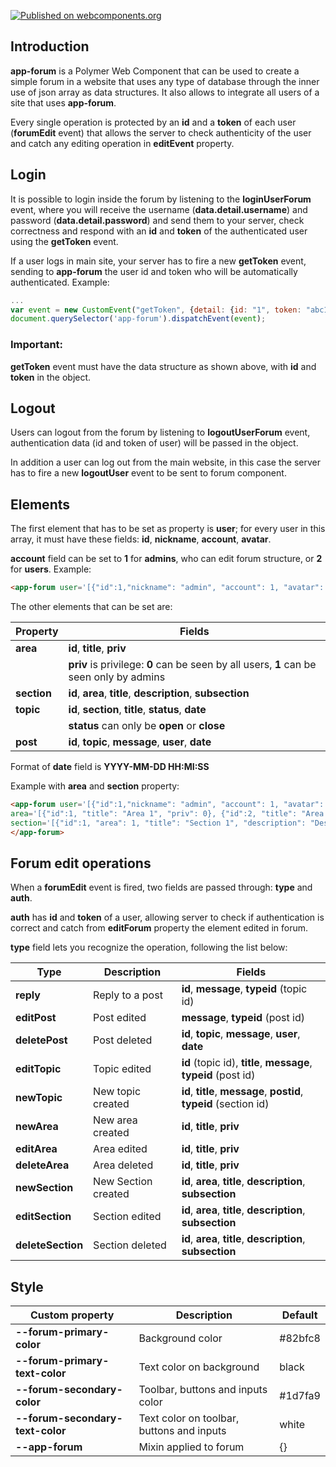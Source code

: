 [![Published on webcomponents.org](https://img.shields.io/badge/webcomponents.org-published-blue.svg)](https://www.webcomponents.org/element/dav04/app-forum)

## Introduction
**app-forum** is a Polymer Web Component that can be used to create a simple forum in a website that uses any type of database through the inner use of json array as data structures. It also allows to integrate all users of a site that uses **app-forum**.

Every single operation is protected by an **id** and a **token** of each user (**forumEdit** event) that allows the server to check authenticity of the user and catch any editing operation in **editEvent** property.
 
## Login
It is possible to login inside the forum by listening to the **loginUserForum** event, where you will receive the username (**data.detail.username**) and password (**data.detail.password**) and send them to your server, check correctness and respond with an **id** and **token** of the authenticated user using the **getToken** event.

If a user logs in main site, your server has to fire a new **getToken** event, sending to **app-forum** the user id and token who will be automatically authenticated.
Example:
```javascript
...
var event = new CustomEvent("getToken", {detail: {id: "1", token: "abc1234"}});
document.querySelector('app-forum').dispatchEvent(event);
```
### Important: 
**getToken** event must have the data structure as shown above, with **id** and **token** in the object.
 
## Logout
Users can logout from the forum by listening to **logoutUserForum** event, authentication data (id and token of user) will be passed in the object.

In addition a user can log out from the main website, in this case the server has to fire a new **logoutUser** event to be sent to forum component.
 
## Elements
The first element that has to be set as property is **user**; for every user in this array,
it must have these fields: **id**, **nickname**, **account**, **avatar**.

**account** field can be set to **1** for __admins__, who can edit forum structure, or **2** for __users__.
Example:
```html
<app-forum user='[{"id":1,"nickname": "admin", "account": 1, "avatar": "images/users/avatar1.png"}, {"id":2, "nickname": "user", "account": 2, "avatar": "images/users/avatar2.png"}]'></app-forum>
```
The other elements that can be set are:

|Property    | Fields|
|----        |----------|
|**area**      | **id**, **title**, **priv**|
|              | **priv** is privilege: **0** can be seen by all users, **1** can be seen only by admins|
|**section**   | **id**, **area**, **title**, **description**, **subsection**|
|**topic**     | **id**, **section**, **title**, **status**, **date**|
|              | **status** can only be **open** or **close**|
|**post**      | **id**, **topic**, **message**, **user**, **date**|

Format of **date** field is **YYYY-MM-DD HH:MI:SS**

Example with **area** and **section** property:
```html
<app-forum user='[{"id":1,"nickname": "admin", "account": 1, "avatar": "images/users/avatar1.png"}, {"id":2, "nickname": "user", "account": 2, "avatar": "images/users/avatar2.png"}]' 
area='[{"id":1, "title": "Area 1", "priv": 0}, {"id":2, "title": "Area 2", "priv": 1}]' 
section='[{"id":1, "area": 1, "title": "Section 1", "description": "Description 1", "subsection": null}, {"id":2, "area": 2, "title": "Section 2", "description": "Description 2", "subsection": null}, {"id":3, "area": 1, "title": "Section 3", "description": "Description 3", "subsection": null}, {"id":4, "area": 1, "title": "Section 4", "description": "Description 4", "subsection": 1}]'>
</app-forum>
```
## Forum edit operations
When a **forumEdit** event is fired, two fields are passed through: **type** and **auth**.

**auth** has **id** and **token** of a user, allowing server to check if authentication is correct and catch from **editForum** property the element edited in forum.
 
**type** field lets you recognize the operation, following the list below:

|Type            | Description           | Fields|
|----------      |-------------          |----------|
|**reply**         | Reply to a post       | **id**, **message**, **typeid** (topic id)|
|**editPost**      | Post edited           | **message**, **typeid** (post id)|
|**deletePost**    | Post deleted          | **id**, **topic**, **message**, **user**, **date**|
|**editTopic**     | Topic edited          | **id** (topic id), **title**, **message**, **typeid** (post id)|
|**newTopic**      | New topic created     | **id**, **title**, **message**, **postid**, **typeid** (section id)|
|**newArea**       | New area created      | **id**, **title**, **priv**|
|**editArea**      | Area edited           | **id**, **title**, **priv**|
|**deleteArea**    | Area deleted          | **id**, **title**, **priv**|
|**newSection**    | New Section created   | **id**, **area**, **title**, **description**, **subsection**|
|**editSection**   | Section edited        | **id**, **area**, **title**, **description**, **subsection**|
|**deleteSection** | Section deleted       | **id**, **area**, **title**, **description**, **subsection**|     
 
## Style
|Custom property                 | Description                               | Default|
|----------------                |-------------                              |----------|
|**--forum-primary-color**         | Background color                          | #82bfc8|
|**--forum-primary-text-color**    | Text color on background                  | black|
|**--forum-secondary-color**       | Toolbar, buttons and inputs color         | #1d7fa9|
|**--forum-secondary-text-color**  | Text color on toolbar, buttons and inputs | white|
|**--app-forum**                   | Mixin applied to forum                    | {}|
